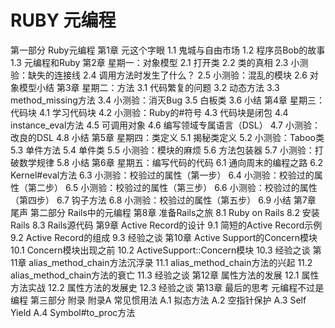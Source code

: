 # RUBY 元编程
第一部分 Ruby元编程
第1章 元这个字眼
1.1 鬼城与自由市场
1.2 程序员Bob的故事
1.3 元编程和Ruby
第2章 星期一：对象模型
2.1 打开类
2.2 类的真相
2.3 小测验：缺失的连接线
2.4 调用方法时发生了什么？
2.5 小测验：混乱的模块
2.6 对象模型小结
第3章 星期二：方法
3.1 代码繁复的问题
3.2 动态方法
3.3 method_missing方法
3.4 小测验：消灭Bug
3.5 白板类
3.6 小结
第4章 星期三：代码块
4.1 学习代码块
4.2 小测验：Ruby的#符号
4.3 代码块是闭包
4.4 instance_eval方法
4.5 可调用对象
4.6 编写领域专属语言（DSL）
4.7 小测验：改良的DSL
4.8 小结
第5章 星期四：类定义
5.1 揭秘类定义
5.2 小测验：Taboo类
5.3 单件方法
5.4 单件类
5.5 小测验：模块的麻烦
5.6 方法包装器
5.7 小测验：打破数学规律
5.8 小结
第6章 星期五：编写代码的代码
6.1 通向周末的编程之路
6.2 Kernel#eval方法
6.3 小测验：校验过的属性（第一步）
6.4 小测验：校验过的属性（第二步）
6.5 小测验：校验过的属性（第三步）
6.6 小测验：校验过的属性（第四步）
6.7 钩子方法
6.8 小测验：校验过的属性（第五步）
6.9 小结
第7章 尾声
第二部分 Rails中的元编程
第8章 准备Rails之旅
8.1 Ruby on Rails
8.2 安装Rails
8.3 Rails源代码
第9章 Active Record的设计
9.1 简短的Active Record示例
9.2 Active Record的组成
9.3 经验之谈
第10章 Active Support的Concern模块
10.1 Concern模块出现之前
10.2 ActiveSupport::Concern模块
10.3 经验之谈
第11章 alias_method_chain方法沉浮录
11.1 alias_method_chain方法的兴起
11.2 alias_method_chain方法的衰亡
11.3 经验之谈
第12章 属性方法的发展
12.1 属性方法实战
12.2 属性方法的发展史
12.3 经验之谈
第13章 最后的思考
元编程不过是编程
第三部分 附录
附录A 常见惯用法
A.1 拟态方法
A.2 空指针保护
A.3 Self Yield
A.4 Symbol#to_proc方法
